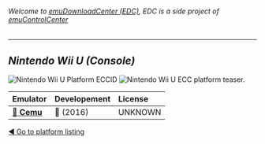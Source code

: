 ###### Welcome to [emuDownloadCenter (EDC)](https://github.com/PhoenixInteractiveNL/emuDownloadCenter/wiki/), EDC is a side project of [emuControlCenter](https://github.com/PhoenixInteractiveNL/emuControlCenter/wiki/)
***
## _Nintendo Wii U (Console)_
![](https://raw.githubusercontent.com/wiki/PhoenixInteractiveNL/emuDownloadCenter/images_platform/ecc_wiiu_cell.png "Nintendo Wii U Platform ECCID")
![](https://raw.githubusercontent.com/wiki/PhoenixInteractiveNL/emuDownloadCenter/images_platform/ecc_wiiu_teaser.png "Nintendo Wii U ECC platform teaser.")

| Emulator | Developement | License |
|:---------|:-------------|:--------|
| [:file_folder: **Cemu**](https://github.com/PhoenixInteractiveNL/emuDownloadCenter/wiki/Emulator-cemu#menu) | :large_blue_circle: (2016) | UNKNOWN |

[:arrow_backward: Go to platform listing](https://github.com/PhoenixInteractiveNL/emuDownloadCenter/wiki/EDC-Platform-List)
